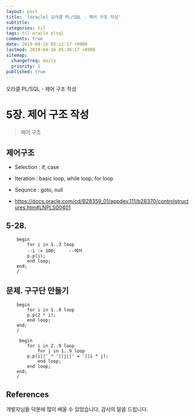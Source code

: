 ```yaml
---
layout: post
title: '[oracle] 오라클 PL/SQL - 제어 구조 작성'
subtitle: 
categories: til
tags: til oracle plsql
comments: true
date: 2019-04-16 05:12:17 +0900
lastmod: 2019-04-16 05:30:17 +0900
sitemap:
  changefreq: daily
  priority: 1
published: true
---
```


오라클 PL/SQL - 제어 구조 작성<br />

# 5장. 제어 구조 작성
> 제어 구조 

## 제어구조
* Selection : if, case
* Iteration : basic loop, while loop, for loop
* Sequnce : goto, null

* https://docs.oracle.com/cd/B28359_01/appdev.111/b28370/controlstructures.htm#LNPLS00401

## 5-28.
```
    begin
        for i in 1..3 loop
        --i := 100;     --에러
        p.p(i);
        end loop;
    end;
    /
```

## 문제. 구구단 만들기
```
    begin
        for i in 1..9 loop
        p.p(2 * i);
        end loop;
    end;
    /
    
     begin
        for i in 2..9 loop
            for j in 1..9 loop
        p.p(i||' * '||j||' = '||i * j);
            end loop;
        end loop;
    end;
    /   
```

## References
개발자님들 덕분에 많이 배울 수 있었습니다. 감사의 말씀 드립니다.<br/>